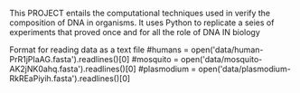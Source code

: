 This PROJECT entails the computational techniques used in verify the composition of DNA in organisms. 
It uses Python to replicate a seies of experiments that proved once and for all the role of DNA IN biology


Format for reading data as a text file
   #humans = open('data/human-PrR1jPIaAG.fasta').readlines()[0]
   #mosquito = open('data/mosquito-AK2jNK0ahq.fasta').readlines()[0]
   #plasmodium = open('data/plasmodium-RkREaPiyih.fasta').readlines()[0]

